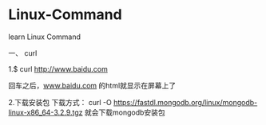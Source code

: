# Linux-Command
learn Linux Command

一、 curl

1.$ curl http://www.baidu.com

回车之后，www.baidu.com 的html就显示在屏幕上了


2.下载安装包
下载方式：
curl -O https://fastdl.mongodb.org/linux/mongodb-linux-x86_64-3.2.9.tgz
就会下载mongodb安装包
